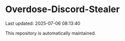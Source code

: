 # Overdose-Discord-Stealer

Last updated: 2025-07-06 08:13:40

This repository is automatically maintained.
